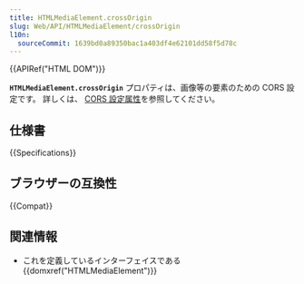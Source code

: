 ```yaml
---
title: HTMLMediaElement.crossOrigin
slug: Web/API/HTMLMediaElement/crossOrigin
l10n:
  sourceCommit: 1639bd0a89350bac1a403df4e62101dd58f5d78c
---
```


{{APIRef("HTML DOM")}}

**`HTMLMediaElement.crossOrigin`** プロパティは、画像等の要素のための CORS 設定です。 詳しくは、 [CORS 設定属性](/ja/docs/Web/HTML/Attributes/crossorigin)を参照してください。

## 仕様書

{{Specifications}}

## ブラウザーの互換性

{{Compat}}

## 関連情報

- これを定義しているインターフェイスである {{domxref("HTMLMediaElement")}}
